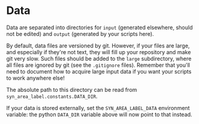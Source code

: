 # Data

Data are separated into directories for
`input` (generated elsewhere, should not be edited) and
`output` (generated by your scripts here).

By default, data files are versioned by git.
However, if your files are large, and especially if they're not text, they will fill up your repository and make git very slow.
Such files should be added to the `large` subdirectory, where all files are ignored by git (see the `.gitignore` files).
Remember that you'll need to document how to acquire large input data if you want your scripts to work anywhere else!

The absolute path to this directory can be read from `syn_area_label.constants.DATA_DIR`.

If your data is stored externally, set the `SYN_AREA_LABEL_DATA` environment variable:
the python `DATA_DIR` variable above will now point to that instead.
